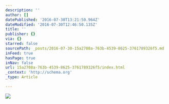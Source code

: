 ```yaml
---
description: ''
author: []
datePublished: '2016-07-30T13:21:50.964Z'
dateModified: '2016-07-30T12:46:50.135Z'
title: ''
publisher: {}
via: {}
starred: false
sourcePath: _posts/2016-07-30-15a2708a-763b-4539-8625-3761789326f5.md
inFeed: true
hasPage: true
inNav: false
url: 15a2708a-763b-4539-8625-3761789326f5/index.html
_context: 'http://schema.org'
_type: Article

---
```

![](https://the-grid-user-content.s3-us-west-2.amazonaws.com/0dce64d3-4865-43d9-99b2-14b0abb065fe.jpg)